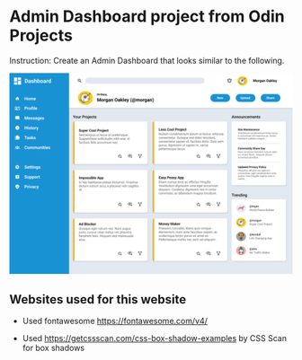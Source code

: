 # Admin Dashboard project from Odin Projects

Instruction: Create an Admin Dashboard that looks similar to the following.

![desired outcome](./images/dashboard-project.png)

## Websites used for this website

- Used fontawesome https://fontawesome.com/v4/

- Used https://getcssscan.com/css-box-shadow-examples by CSS Scan for box shadows
